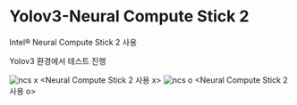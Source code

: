 # Yolov3-Neural Compute Stick 2
 
 Intel® Neural Compute Stick 2 사용
 
 Yolov3 환경에서 테스트 진행
 
![ncs x](https://user-images.githubusercontent.com/68945145/117907118-3205f800-b311-11eb-8714-59ef7a704bea.png)
<Neural Compute Stick 2 사용 x>
![ncs o](https://user-images.githubusercontent.com/68945145/117907113-2f0b0780-b311-11eb-9e87-90b123825e92.png)
<Neural Compute Stick 2 사용 o>
